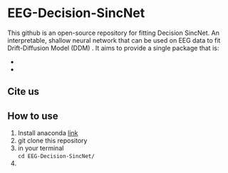 # EEG-Decision-SincNet

This github is an open-source repository for fitting Decision SincNet. An interpretable, shallow neural network that can be used on EEG data to 
fit Drift-Diffusion Model (DDM)
.
It aims to provide a single package that is:

* 
*



## Cite us


## How to use

1. Install anaconda [link](https://docs.anaconda.com/anaconda/install/)  
2. git clone this repository
3. in your terminal  
   ```cd EEG-Decision-SincNet/```
5. 





